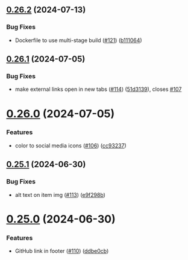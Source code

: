 ## [0.26.2](https://github.com/EddieHubCommunity/CreatorsRegistry/compare/v0.26.1...v0.26.2) (2024-07-13)


### Bug Fixes

* Dockerfile to use multi-stage build ([#121](https://github.com/EddieHubCommunity/CreatorsRegistry/issues/121)) ([b111064](https://github.com/EddieHubCommunity/CreatorsRegistry/commit/b111064e13fe45b455da06fd2b330c7fcfc2cbc3))



## [0.26.1](https://github.com/EddieHubCommunity/CreatorsRegistry/compare/v0.26.0...v0.26.1) (2024-07-05)


### Bug Fixes

* make external links open in new tabs ([#114](https://github.com/EddieHubCommunity/CreatorsRegistry/issues/114)) ([51d3139](https://github.com/EddieHubCommunity/CreatorsRegistry/commit/51d31398caa01cb762e1301ac6f210da6ebdae3d)), closes [#107](https://github.com/EddieHubCommunity/CreatorsRegistry/issues/107)



# [0.26.0](https://github.com/EddieHubCommunity/CreatorsRegistry/compare/v0.25.1...v0.26.0) (2024-07-05)


### Features

* color to social media icons ([#106](https://github.com/EddieHubCommunity/CreatorsRegistry/issues/106)) ([cc93237](https://github.com/EddieHubCommunity/CreatorsRegistry/commit/cc932377cc1e6346dbcaf96addfece9a0daab149))



## [0.25.1](https://github.com/EddieHubCommunity/CreatorsRegistry/compare/v0.25.0...v0.25.1) (2024-06-30)


### Bug Fixes

* alt text on item img ([#113](https://github.com/EddieHubCommunity/CreatorsRegistry/issues/113)) ([e9f298b](https://github.com/EddieHubCommunity/CreatorsRegistry/commit/e9f298b38acd0de3a0ac9916de658018515f02b5))



# [0.25.0](https://github.com/EddieHubCommunity/CreatorsRegistry/compare/v0.24.0...v0.25.0) (2024-06-30)


### Features

* GitHub link in footer ([#110](https://github.com/EddieHubCommunity/CreatorsRegistry/issues/110)) ([ddbe0cb](https://github.com/EddieHubCommunity/CreatorsRegistry/commit/ddbe0cbd0982e815be857728de4771083afc9b57))



